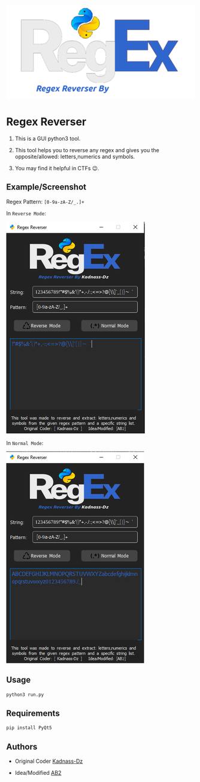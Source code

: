 
![Logo](img/banner.png)


# Regex Reverser

1) This is a GUI python3 tool.

2) This tool helps you to reverse any regex and gives you the opposite/allowed: letters,numerics and symbols.

3) You may find it helpful in CTFs :wink:.

## Example/Screenshot

Regex Pattern: `[0-9a-zA-Z/_.]+`

In `Reverse Mode`:

![Normal Mode](img/Screenshot_Normal_Mode.png)

In `Normal Mode`:

![Reverse Mode](img/Screenshot_Reverse_Mode.png)

## Usage

```python
python3 run.py
```


## Requirements

```bash
pip install PyQt5
```
    
## Authors

- Original Coder [Kadnass-Dz](https://www.github.com/kadnass-dz)

- Idea/Modified [AB2](https://github.com/ab2pentest)
